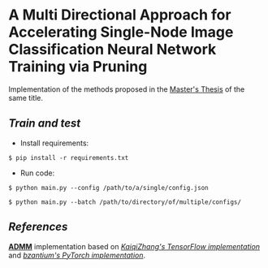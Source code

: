 # A Multi Directional Approach for Accelerating Single-Node Image Classification Neural Network Training via Pruning

Implementation of the methods proposed in the [Master's Thesis](https://utheses.univie.ac.at/detail/63874#) of the same title.


## _Train and test_
- Install requirements:
```
$ pip install -r requirements.txt
```

- Run code:
```
$ python main.py --config /path/to/a/single/config.json
```
```
$ python main.py --batch /path/to/directory/of/multiple/configs/
```


## _References_
[**ADMM**](https://arxiv.org/abs/1804.03294) implementation based on _[KaiqiZhang's TensorFlow implementation](https://github.com/KaiqiZhang/admm-pruning)_
and _[bzantium's PyTorch implementation](https://github.com/bzantium/pytorch-admm-pruning)_.
